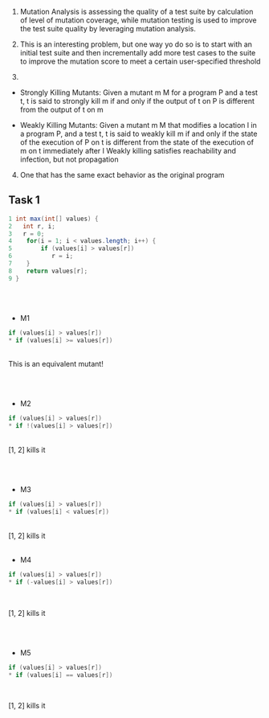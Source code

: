 1. Mutation Analysis is assessing the quality of a test suite by calculation of level of mutation coverage, while mutation testing is used to improve the test suite quality by leveraging mutation analysis.

2. This is an interesting problem, but one way yo do so is to start with an initial test suite and then incrementally add more test cases to the suite to improve the mutation score to meet  a certain user-specified threshold

3. 
* Strongly Killing Mutants:
Given a mutant m  M for a program P and a test t, t is said to strongly kill m if and only if the output of t on P is different from the output of t on m

* Weakly Killing Mutants:
Given a mutant m  M that modifies a location l  in a program P,  and a test t, t is said to weakly kill m if and only if the state of the execution of P on t is different from the state of the execution of m  on t immediately after I 
Weakly killing satisfies reachability and infection, but not propagation

4. One that has the same exact behavior as the original program

## Task 1

```java
1 int max(int[] values) {
2   int r, i;
3   r = 0;
4    for(i = 1; i < values.length; i++) {
5        if (values[i] > values[r])
6           r = i;
7    }
8    return values[r];
9 }
```
<br /><br />

* M1
```java
if (values[i] > values[r]) 
* if (values[i] >= values[r])
```
<br />
This is an equivalent mutant!

<br /><br />
* M2
```java
if (values[i] > values[r]) 
* if !(values[i] > values[r])
```
<br />
[1, 2] kills it

<br /><br />
* M3 
```java
if (values[i] > values[r]) 
* if (values[i] < values[r])
```
<br />
[1, 2] kills it

<br />
<br />

* M4
```java
if (values[i] > values[r]) 
* if (-values[i] > values[r])
```
<br />

[1, 2] kills it

<br />
<br />

* M5
```java
if (values[i] > values[r]) 
* if (values[i] == values[r])
```
<br />

[1, 2] kills it



